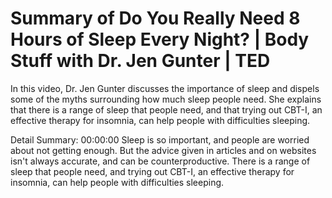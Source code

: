 # Summary of Do You Really Need 8 Hours of Sleep Every Night? | Body Stuff with Dr. Jen Gunter | TED

In this video, Dr. Jen Gunter discusses the importance of sleep and dispels some of the myths surrounding how much sleep people need. She explains that there is a range of sleep that people need, and that trying out CBT-I, an effective therapy for insomnia, can help people with difficulties sleeping.

Detail Summary: 
00:00:00
Sleep is so important, and people are worried about not getting enough. But the advice given in articles and on websites isn't always accurate, and can be counterproductive. There is a range of sleep that people need, and trying out CBT-I, an effective therapy for insomnia, can help people with difficulties sleeping.

